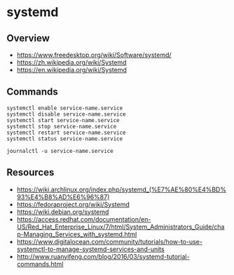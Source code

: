 # systemd


## Overview

- https://www.freedesktop.org/wiki/Software/systemd/
- https://zh.wikipedia.org/wiki/Systemd
- https://en.wikipedia.org/wiki/Systemd


## Commands

    systemctl enable service-name.service
    systemctl disable service-name.service
    systemctl start service-name.service
    systemctl stop service-name.service
    systemctl restart service-name.service
    systemctl status service-name.service

    journalctl -u service-name.service


## Resources

- https://wiki.archlinux.org/index.php/systemd_(%E7%AE%80%E4%BD%93%E4%B8%AD%E6%96%87)
- https://fedoraproject.org/wiki/Systemd
- https://wiki.debian.org/systemd
- https://access.redhat.com/documentation/en-US/Red_Hat_Enterprise_Linux/7/html/System_Administrators_Guide/chap-Managing_Services_with_systemd.html
- https://www.digitalocean.com/community/tutorials/how-to-use-systemctl-to-manage-systemd-services-and-units
- http://www.ruanyifeng.com/blog/2016/03/systemd-tutorial-commands.html
